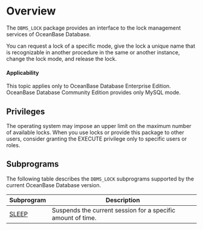 Overview
=================================
The `DBMS_LOCK` package provides an interface to the lock management services of OceanBase Database.

You can request a lock of a specific mode, give the lock a unique name that is recognizable in another procedure in the same or another instance, change the lock mode, and release the lock.

<main id="notice" >
    <h4>Applicability</h4>
    <p>This topic applies only to OceanBase Database Enterprise Edition. OceanBase Database Community Edition provides only MySQL mode. </p>
  </main>

Privileges
-----------------------

The operating system may impose an upper limit on the maximum number of available locks. When you use locks or provide this package to other users, consider granting the EXECUTE privilege only to specific users or roles.

Subprograms
------------------------

The following table describes the `DBMS_LOCK` subprograms supported by the current OceanBase Database version.


| **Subprogram**             | **Description**                                             |
|----------------------------|-------------------------------------------------------------|
| [SLEEP](../9400.dbms-lock-oracle/200.sleep-oracle.md) | Suspends the current session for a specific amount of time. |



